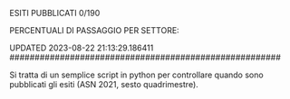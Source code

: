 ESITI PUBBLICATI 0/190 

PERCENTUALI DI PASSAGGIO PER SETTORE:

UPDATED 2023-08-22 21:13:29.186411
###################################################### 

Si tratta di un semplice script in python per controllare quando sono pubblicati gli esiti (ASN 2021, sesto quadrimestre).

